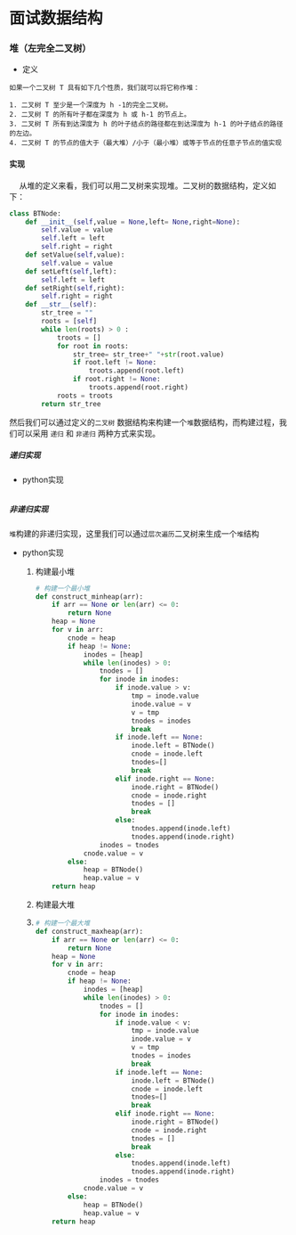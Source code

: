 # 面试数据结构

### 堆（左完全二叉树）

+ 定义

``` basic
如果一个二叉树 T 具有如下几个性质，我们就可以将它称作堆：

1. 二叉树 T 至少是一个深度为 h -1的完全二叉树。
2. 二叉树 T 的所有叶子都在深度为 h 或 h-1 的节点上。
3. 二叉树 T 所有到达深度为 h 的叶子结点的路径都在到达深度为 h-1 的叶子结点的路径的左边。
4. 二叉树 T 的节点的值大于（最大堆）/小于（最小堆）或等于节点的任意子节点的值实现
```

#### 实现

&ensp;&ensp; 从堆的定义来看，我们可以用二叉树来实现堆。二叉树的数据结构，定义如下：

```python
class BTNode:
    def __init__(self,value = None,left= None,right=None):
        self.value = value
        self.left = left
        self.right = right
    def setValue(self,value):
        self.value = value
    def setLeft(self,left):
        self.left = left
    def setRight(self,right):
        self.right = right
    def __str__(self):
        str_tree = ""
        roots = [self]
        while len(roots) > 0 :
            troots = []
            for root in roots:
                str_tree= str_tree+" "+str(root.value)
                if root.left != None:
                    troots.append(root.left)
                if root.right != None:
                    troots.append(root.right)
            roots = troots
        return str_tree
```

然后我们可以通过定义的`二叉树` 数据结构来构建一个`堆`数据结构，而构建过程，我们可以采用 `递归` 和 `非递归` 两种方式来实现。

##### 递归实现

+ python实现

```python

```

##### 非递归实现

`堆`构建的非递归实现，这里我们可以通过`层次遍历`二叉树来生成一个`堆`结构

+ python实现

  1. 构建最小堆

     ```python
     # 构建一个最小堆
     def construct_minheap(arr):
         if arr == None or len(arr) <= 0:
             return None
         heap = None
         for v in arr:
             cnode = heap
             if heap != None:
                 inodes = [heap]
                 while len(inodes) > 0:
                     tnodes = []
                     for inode in inodes:
                         if inode.value > v:
                             tmp = inode.value
                             inode.value = v
                             v = tmp
                             tnodes = inodes
                             break
                         if inode.left == None:
                             inode.left = BTNode()
                             cnode = inode.left
                             tnodes=[]
                             break
                         elif inode.right == None:
                             inode.right = BTNode()
                             cnode = inode.right
                             tnodes = []
                             break
                         else:
                             tnodes.append(inode.left)
                             tnodes.append(inode.right)
                     inodes = tnodes
                 cnode.value = v
             else:
                 heap = BTNode()
                 heap.value = v
         return heap
     ```

  2. 构建最大堆

  3. ```python
     # 构建一个最大堆
     def construct_maxheap(arr):
         if arr == None or len(arr) <= 0:
             return None
         heap = None
         for v in arr:
             cnode = heap
             if heap != None:
                 inodes = [heap]
                 while len(inodes) > 0:
                     tnodes = []
                     for inode in inodes:
                         if inode.value < v:
                             tmp = inode.value
                             inode.value = v
                             v = tmp
                             tnodes = inodes
                             break
                         if inode.left == None:
                             inode.left = BTNode()
                             cnode = inode.left
                             tnodes=[]
                             break
                         elif inode.right == None:
                             inode.right = BTNode()
                             cnode = inode.right
                             tnodes = []
                             break
                         else:
                             tnodes.append(inode.left)
                             tnodes.append(inode.right)
                     inodes = tnodes
                 cnode.value = v
             else:
                 heap = BTNode()
                 heap.value = v
         return heap
     ```

